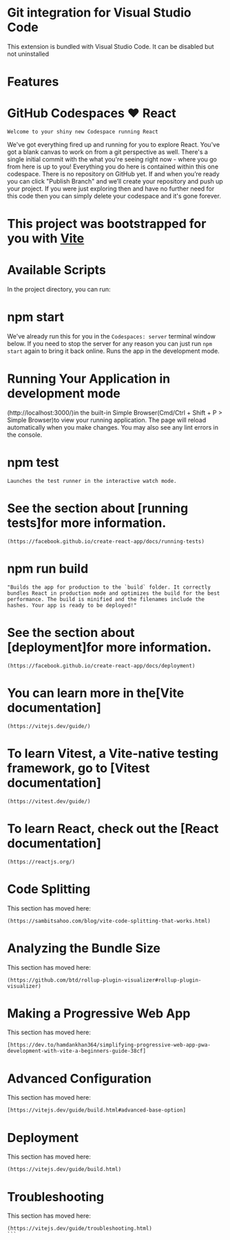 # Git integration for Visual Studio Code

This extension is bundled with Visual Studio Code. It can be disabled but not uninstalled 

# Features

# GitHub Codespaces ♥️ React

    Welcome to your shiny new Codespace running React

We've got everything fired up and running for you to explore React.
You've got a blank canvas to work on from a git perspective as well. There's a single initial commit with the what you're seeing right now - where you go from here is up to you! Everything you do here is contained within this one codespace. There is no repository on GitHub yet. If and when you’re ready you can click "Publish Branch" and we’ll create your repository and push up your project. If you were just exploring then and have no further need for this code then you can simply delete your codespace and it's gone forever.
    
# This project was bootstrapped for you with [Vite](https://vitejs.dev/)

# Available Scripts
In the project directory, you can run:

# npm start

We've already run this for you in the `Codespaces: server` terminal window below. If you need to stop the server for any reason you can just run `npm start` again to bring it back online. Runs the app in the development mode.

# Running Your Application in development mode

(http://localhost:3000/)in the built-in Simple Browser(Cmd/Ctrl + Shift + P > Simple Browser)to view your running application. The page will reload automatically when you make changes. You may also see any lint errors in the console.

# npm test

    Launches the test runner in the interactive watch mode. 

# See the section about [running tests]for more information.
    
    (https://facebook.github.io/create-react-app/docs/running-tests)

# npm run build
    
    "Builds the app for production to the `build` folder. It correctly bundles React in production mode and optimizes the build for the best performance. The build is minified and the filenames include the hashes. Your app is ready to be deployed!"
    
# See the section about [deployment]for more information.

    (https://facebook.github.io/create-react-app/docs/deployment) 

# You can learn more in the[Vite documentation]

    (https://vitejs.dev/guide/)

# To learn Vitest, a Vite-native testing framework, go to [Vitest documentation]

    (https://vitest.dev/guide/)

# To learn React, check out the [React documentation]
    
    (https://reactjs.org/)

# Code Splitting 
    
This section has moved here:
    
    (https://sambitsahoo.com/blog/vite-code-splitting-that-works.html)

# Analyzing the Bundle Size

This section has moved here:

    (https://github.com/btd/rollup-plugin-visualizer#rollup-plugin-visualizer)

# Making a Progressive Web App

This section has moved here: 

    [https://dev.to/hamdankhan364/simplifying-progressive-web-app-pwa-development-with-vite-a-beginners-guide-38cf]

# Advanced Configuration

This section has moved here:

    [https://vitejs.dev/guide/build.html#advanced-base-option]

# Deployment 

This section has moved here: 

    (https://vitejs.dev/guide/build.html)

# Troubleshooting

This section has moved here: 

    (https://vitejs.dev/guide/troubleshooting.html)
	```